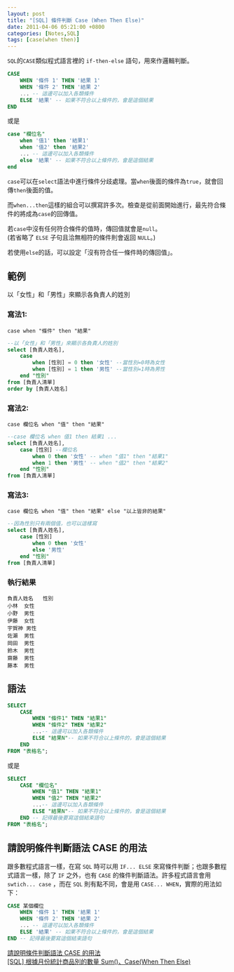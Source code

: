 ```yaml
---
layout: post
title: "[SQL] 條件判斷 Case (When Then Else)"
date: 2011-04-06 05:21:00 +0800
categories: [Notes,SQL]
tags: [case(when then)]
---
```


`SQL`的`CASE`類似程式語言裡的 `if-then-else` 語句，用來作邏輯判斷。  

```sql
CASE
    WHEN '條件 1' THEN '結果 1'
    WHEN '條件 2' THEN '結果 2'
    ... -- 這邊可以加入各類條件
    ELSE '結果' -- 如果不符合以上條件的，會是這個結果
END 
```
或是

```sql
case "欄位名"
    when '值1' then '結果1'
    when '值2' then '結果2'
    ... -- 這邊可以加入各類條件
    else '結果' -- 如果不符合以上條件的，會是這個結果
end
```

`case`可以在`select`語法中進行條件分歧處理。當`when`後面的條件為`true`，就會回傳`then`後面的值。        

而`when...then`這樣的組合可以撰寫許多次。檢查是從前面開始進行，最先符合條件的將成為`case`的回傳值。     

若`case`中沒有任何符合條件的值時，傳回值就會是`null`。  
(若省略了 `ELSE` 子句且洽無相符的條件則會返回 `NULL`。)      

若使用`else`的話，可以設定「沒有符合任一條件時的傳回值」。

## 範例

以「女性」和「男性」來顯示各負責人的姓別

### 寫法1:

`case when "條件" then "結果"`

```sql
--以「女性」和「男性」來顯示各負責人的姓別
select [負責人姓名],
    case
        when [性別] = 0 then '女性' --當性別=0時為女性
        when [性別] = 1 then '男性' --當性別=1時為男性
    end "性別"
from [負責人清單]
order by [負責人姓名]
```

### 寫法2:

`case 欄位名 when "值" then "結果"`

```sql
--case 欄位名 when 值1 then 結果1 ...
select [負責人姓名],
    case [性別] --欄位名
        when 0 then '女性' -- when "值1" then "結果1"
        when 1 then '男性' -- when "值2" then "結果2"
    end "性別"
from [負責人清單]
```

### 寫法3:

`case 欄位名 when "值" then "結果" else "以上皆非的結果"`

```sql
--因為性別只有兩個值，也可以這樣寫
select [負責人姓名],
    case [性別]
        when 0 then '女性'
        else '男性'
    end "性別"
from [負責人清單]
```

### 執行結果

```
負責人姓名	性別
小林	女性
小野	男性
伊藤	女性
宇賀神	男性
佐瀨	男性
岡田	男性
鈴木	男性
齋藤	男性
藤本	男性
```


## 語法

```sql
SELECT 
    CASE
        WHEN "條件1" THEN "結果1"
        WHEN "條件2" THEN "結果2"
        ...-- 這邊可以加入各類條件
        ELSE "結果N"-- 如果不符合以上條件的，會是這個結果
    END
FROM "表格名";
```
或是

```sql
SELECT 
    CASE "欄位名"
        WHEN "值1" THEN "結果1"
        WHEN "值2" THEN "結果2"
        ...-- 這邊可以加入各類條件
        ELSE "結果N"-- 如果不符合以上條件的，會是這個結果
    END -- 記得最後要寫這個結束語句
FROM "表格名";
```


## 請說明條件判斷語法 CASE 的用法

跟多數程式語言一樣，在寫 `SQL` 時可以用 `IF... ELSE` 來寫條件判斷；也跟多數程式語言一樣，除了 `IF` 之外，也有 `CASE` 的條件判斷語法。許多程式語言會用 `swtich... case` ，而在 `SQL` 則有點不同，會是用 `CASE... WHEN`，實際的用法如下：

```sql
CASE 某個欄位
    WHEN '條件 1' THEN '結果 1'
    WHEN '條件 2' THEN '結果 2'
    ... -- 這邊可以加入各類條件
    ELSE '結果' -- 如果不符合以上條件的，會是這個結果
END -- 記得最後要寫這個結束語句
```

[請說明條件判斷語法 CASE 的用法](https://www.explainthis.io/zh-hant/swe/sql-case)       
[[SQL] 根據月份統計商品別的數量 Sum()、Case(When Then Else)](https://riivalin.github.io/posts/2011/04/sql-28/)